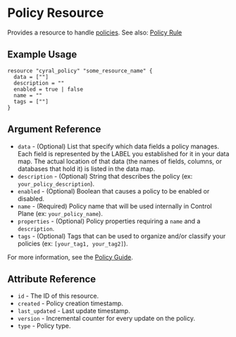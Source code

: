 # Policy Resource

Provides a resource to handle [policies](https://cyral.com/docs/reference/policy). See also: [Policy Rule](./policy_rule.md)

## Example Usage

```hcl
resource "cyral_policy" "some_resource_name" {
  data = [""]
  description = ""
  enabled = true | false
  name = ""
  tags = [""]
}
```

## Argument Reference

* `data` - (Optional) List that specify which data fields a policy manages. Each field is represented by the LABEL you established for it in your data map. The actual location of that data (the names of fields, columns, or databases that hold it) is listed in the data map.
* `description` - (Optional) String that describes the policy (ex: `your_policy_description`).
* `enabled` - (Optional) Boolean that causes a policy to be enabled or disabled.
* `name` - (Required) Policy name that will be used internally in Control Plane (ex: `your_policy_name`).
* `properties` - (Optional) Policy properties requiring a `name` and a `description`.
* `tags` - (Optional) Tags that can be used to organize and/or classify your policies (ex: `[your_tag1, your_tag2]`).

For more information, see the [Policy Guide](https://cyral.com/docs/policy#policy).

## Attribute Reference

* `id` - The ID of this resource.
* `created` - Policy creation timestamp.
* `last_updated` - Last update timestamp.
* `version` - Incremental counter for every update on the policy.
* `type` - Policy type.
